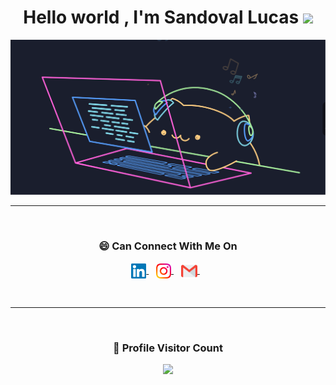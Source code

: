 <h1 align="center"><b>Hello world , I'm Sandoval Lucas </b><img src="https://media.giphy.com/media/hvRJCLFzcasrR4ia7z/giphy.gif" width="35"></h1>
<a href="https://github.com/LucasSandoval96"><img src="Sophie%20Nguyen%20-%20CatCat.gif" alt="CatCat"></a>
 <br> 
 
 <hr>
 
 <br>

  <div align="center">
  <h3><b>😄 Can Connect With Me On</b></h3>
  </div>
<p align="center">
<a href="https://www.linkedin.com/in/lucas-sandoval-a58344339/" target="_blank">
  <img align="center" alt="Sandoval Lucas | Linkedin" width="24px" src="https://github.com/SatYu26/SatYu26/blob/master/Assets/Linkedin.svg" />
</a> &nbsp;&nbsp;
<a href="https://www.instagram.com/lucassando96/" target="_blank">
  <img align="center" alt="Sandoval Lucas | Instagram" width="24px" src="https://github.com/SatYu26/SatYu26/blob/master/Assets/Instagram.svg" />
</a> &nbsp;&nbsp;
<a href="mailto:lucassandovalcc@gmail.com" >
  <img align="center" alt="Sandoval Lucas | Gmail" width="26px" src="https://github.com/SatYu26/SatYu26/blob/master/Assets/Gmail.svg" />
</a> &nbsp;&nbsp;
<p>
  
<br> 
 
<hr>
 
<br>
<div align=center>
  <h3><b>📍 Profile Visitor Count</b></h3>
</div>
<p align="center" >   
  <img src="https://profile-counter.glitch.me/LucasSandoval96/count.svg" />  
</p>
